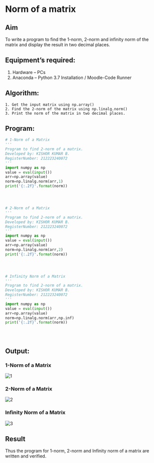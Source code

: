 # Norm of a matrix
## Aim
To write a program to find the 1-norm, 2-norm and infinity norm of the matrix and display the result in two decimal places.
## Equipment’s required:
1.	Hardware – PCs
2.	Anaconda – Python 3.7 Installation / Moodle-Code Runner
## Algorithm:
	1. Get the input matrix using np.array()   
    2. Find the 2-norm of the matrix using np.linalg.norm()
	3. Print the norm of the matrix in two decimal places.
## Program:
```Python
# 1-Norm of a Matrix
'''
Program to find 2-norm of a matrix.
Developed by: KISHOR KUMAR B.
RegisterNumber: 212223240072
'''
import numpy as np
value = eval(input())
arr=np.array(value)
norm=np.linalg.norm(arr,1)
print('{:.2f}'.format(norm))




# 2-Norm of a Matrix
'''
Program to find 2-norm of a matrix.
Developed by: KISHOR KUMAR B.
RegisterNumber: 212223240072
'''
import numpy as np
value = eval(input())
arr=np.array(value)
norm=np.linalg.norm(arr,2)
print('{:.2f}'.format(norm))




# Infinity Norm of a Matrix
'''
Program to find 2-norm of a matrix.
Developed by: KISHOR KUMAR B.
RegisterNumber: 212223240072
'''
import numpy as np
value = eval(input())
arr=np.array(value)
norm=np.linalg.norm(arr,np.inf)
print('{:.2f}'.format(norm))





```
## Output:
### 1-Norm of a Matrix
![1](https://github.com/Kishorerz/Norm-of-a-matrix/assets/144451216/9ba64325-43ee-49d1-a026-bddc8994cbc7)

### 2-Norm of a Matrix
![2](https://github.com/Kishorerz/Norm-of-a-matrix/assets/144451216/45bfdbd4-5f0b-4746-973b-1675f485227b)

### Infinity Norm of a Matrix
![3](https://github.com/Kishorerz/Norm-of-a-matrix/assets/144451216/251fd52f-eaed-4ebc-9dcb-32d47fbb9fa5)

## Result
Thus the program for 1-norm, 2-norm and Infinity norm of a matrix are written and verified.
